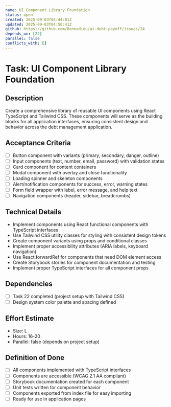 ```yaml
---
name: UI Component Library Foundation
status: open
created: 2025-09-03T04:44:01Z
updated: 2025-09-03T04:50:41Z
github: https://github.com/Donnadieu/ai-debt-payoff/issues/24
depends_on: [22]
parallel: false
conflicts_with: []
---
```


# Task: UI Component Library Foundation

## Description
Create a comprehensive library of reusable UI components using React TypeScript and Tailwind CSS. These components will serve as the building blocks for all application interfaces, ensuring consistent design and behavior across the debt management application.

## Acceptance Criteria
- [ ] Button component with variants (primary, secondary, danger, outline)
- [ ] Input components (text, number, email, password) with validation states
- [ ] Card component for content containers
- [ ] Modal component with overlay and close functionality
- [ ] Loading spinner and skeleton components
- [ ] Alert/notification components for success, error, warning states
- [ ] Form field wrapper with label, error message, and help text
- [ ] Navigation components (header, sidebar, breadcrumbs)

## Technical Details
- Implement components using React functional components with TypeScript interfaces
- Use Tailwind CSS utility classes for styling with consistent design tokens
- Create component variants using props and conditional classes
- Implement proper accessibility attributes (ARIA labels, keyboard navigation)
- Use React.forwardRef for components that need DOM element access
- Create Storybook stories for component documentation and testing
- Implement proper TypeScript interfaces for all component props

## Dependencies
- [ ] Task 22 completed (project setup with Tailwind CSS)
- [ ] Design system color palette and spacing defined

## Effort Estimate
- Size: L
- Hours: 16-20
- Parallel: false (depends on project setup)

## Definition of Done
- [ ] All components implemented with TypeScript interfaces
- [ ] Components are accessible (WCAG 2.1 AA compliant)
- [ ] Storybook documentation created for each component
- [ ] Unit tests written for component behavior
- [ ] Components exported from index file for easy importing
- [ ] Ready for use in application pages
